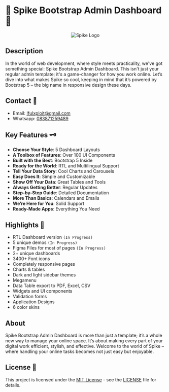 # 🚀 Spike Bootstrap Admin Dashboard 🚀


<div align="center">
    <img src="https://www.wrappixel.com/wp-content/uploads/edd/2023/09/spike-bootstrap-admin-dashboard-prev-img.jpg" alt="Spike Logo">
</div>

## Description 

In the world of web development, where style meets practicality, we've got something special: Spike Bootstrap Admin Dashboard. This isn't just your regular admin template; it's a game-changer for how you work online. Let’s dive into what makes Spike so cool, keeping in mind that it’s powered by Bootstrap 5 – the big name in responsive design these days.

## Contact 💌

- Email: [Ifulxploit@gmail.com](mailto:yusronwirawan14@gmail.com)
- Whatsapp: [083871259489](https://wa.me/6282114375687)

## Key Features 🗝️

- **Choose Your Style**: 5 Dashboard Layouts
- **A Toolbox of Features**: Over 100 UI Components
- **Built with the Best**: Bootstrap 5 Inside
- **Ready for the World**: RTL and Multilingual Support
- **Tell Your Data Story**: Cool Charts and Carousels
- **Easy Does It**: Simple and Customizable
- **Show Off Your Data**: Great Tables and Tools
- **Always Getting Better**: Regular Updates
- **Step-by-Step Guide**: Detailed Documentation
- **More Than Basics**: Calendars and Emails
- **We’re Here for You**: Solid Support
- **Ready-Made Apps**: Everything You Need

## Highlights 💖

- RTL Dashboard version `(In Progress)`
- 5 unique demos `(In Progress)`
- Figma Files for most of pages `(In Progress)`
- 2+ unique dashboards
- 3400+ Font icons
- Completely responsive pages
- Charts & tables
- Dark and light sidebar themes
- Megamenu
- Data Table export to PDF, Excel, CSV
- Widgets and UI components
- Validation forms
- Application Designs
- 6 color skins

## About

Spike Bootstrap Admin Dashboard is more than just a template; it’s a whole new way to manage your online space. It’s about making every part of your digital work efficient, stylish, and effective. Welcome to the world of Spike – where handling your online tasks becomes not just easy but enjoyable.

## License 🪪

This project is licensed under the [MIT License](https://opensource.org/licenses/MIT) - see the [LICENSE](LICENSE) file for details.